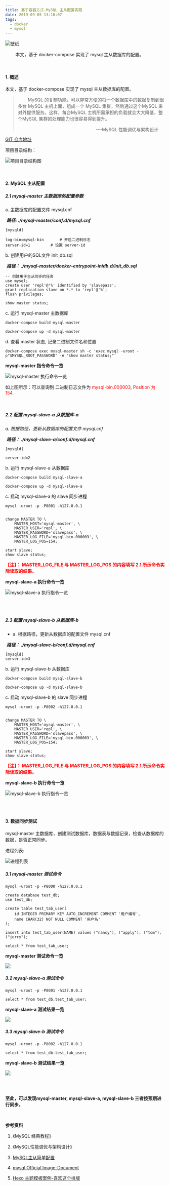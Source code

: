 ```yaml
---
title: 基于容器方式-MySQL 主从配置实践
date: 2019-09-05 13:16:07
tags:
  - docker
  - mysql
---
```


![壁纸](03.jfif)

<span style="margin-left: 32px;">本文，基于 docker-compose 实现了 mysql 主从数据库的配置。</span>

<!--more-->

<br>

#### 1. 概述

本文，基于 docker-compose 实现了 mysql 主从数据库的配置。

> &nbsp;&nbsp;&nbsp;&nbsp;&nbsp;&nbsp;&nbsp;&nbsp;MySQL 的复制功能，可以非常方便的将一个数据库中的数据复制到很多台 MySQL 主机上面，组成一个 MySQL 集群，然后通过这个MySQL 来对外提供服务。这样，每台MySQL 主机所需承担的负载就会大大降低，整个MySQL 集群的处理能力也很容易得到提升。
>
>​	<span style="float:right;margin-right:20px;">---MySQL 性能调优与架构设计</span>



[GIT 仓库地址](https://gitee.com/shadowbubble/mysql-master-salve-example)



项目目录结构：

![项目目录结构图](01.png)



<br>

#### 2. MySQL 主从配置



##### 2.1 mysql-master 主数据库的配置参数

a. 主数据库的配置文件 mysql.cnf 

​	***路径: ./mysql-master/conf.d/mysql.cnf***

```
[mysqld]

log-bin=mysql-bin		# 开启二进制日志
server-id=1			# 设置 server-id
```



b. 创建用户的SQL文件 init_db.sql

​	***路径： ./mysql-master/docker-entrypoint-inidb.d/init_db.sql***

```mysql
-- 创建用于主从同步的任务
use mysql;
create user 'repl'@'%' identified by 'slavepass';
grant replication slave on *.* to 'repl'@'%';
flush privileges;

show master status;
```



c. 运行 mysql-master 主数据库

```shell
docker-compose build mysql-master

docker-compose up -d mysql-master
```





d. 查看 master 状态, 记录二进制文件名和位置

```shell
docker-compose exec mysql-master sh -c 'exec mysql -uroot -p"$MYSQL_ROOT_PASSWORD" -e "show master status;"'
```



**mysql-master 指令命令一览**

![mysql-master 执行命令一览](02.png)

如上图所示：可以查询到 二进制日志文件为 <span style="color:red;">mysql-bin.000003, Position 为 154</span>.

<br>

##### 2.2 配置 mysql-slave-a 从数据库-a

*a. 根据路径，更新从数据库的配置文件 mysql.cnf*

​	***路径： ./mysql-slave-a/conf.d/mysql.cnf***



```
[mysqld]

server-id=2
```



b. 运行 mysql-slave-a 从数据库

```shell
docker-compose build mysql-slave-a

docker-compose up -d mysql-slave-a
```



c. 启动 mysql-slave-a 的 slave 同步进程

```shell
mysql -uroot -p -P8001 -h127.0.0.1


change MASTER TO \
	MASTER_HOST='mysql-master', \
	MASTER_USER='repl', \
	MASTER_PASSWORD='slavepass', \
	MASTER_LOG_FILE='mysql-bin.000003', \
	MASTER_LOG_POS=154;

start slave;
show slave status;
```

**<span style="color:red;">【注】： MASTER_LOG_FILE 与 MASTER_LOG_POS 的内容填写 2.1 所示命令实际读取的结果。</span>**

**mysql-slave-a 执行命令一览**

![mysql-slave-a 执行指令一览](05.png)

<br><br>

##### 2.3 配置 mysql-slave-b 从数据库-b

+ a. 根据路径，更新从数据库的配置文件 mysql.cnf

​	***路径： ./mysql-slave-b/conf.d/mysql.cnf***



```
[mysqld]
server-id=3
```



b. 运行 mysql-slave-b 从数据库

```shell
docker-compose build mysql-slave-b

docker-compose up -d mysql-slave-b
```



c. 启动 mysql-slave-b 的 slave 同步进程

```shell
mysql -uroot -p -P8002 -h127.0.0.1


change MASTER TO \
	MASTER_HOST='mysql-master', \
	MASTER_USER='repl', \
	MASTER_PASSWORD='slavepass', \
	MASTER_LOG_FILE='mysql-bin.000003', \
	MASTER_LOG_POS=154;

start slave;
show slave status;
```

**<span style="color:red;">【注】： MASTER_LOG_FILE 与 MASTER_LOG_POS 的内容填写 2.1 所示命令实际读取的结果。</span>**



**mysql-slave-b 执行命令一览**

![mysql-slave-b 执行指令一览](06.png)

<br><br>



#### 3. 数据同步测试

mysql-master 主数据库，创建测试数据库，数据表与数据记录，检查从数据库的数据，是否正常同步。



进程列表:

![进程列表](07.png)



##### 3.1 mysql-master 测试命令

```mysql
mysql -uroot -p -P8000 -h127.0.0.1

create database test_db;
use test_db;

create table test_tab_user(
	id INTEGER PRIMARY KEY AUTO_INCREMENT COMMENT '用户编号',
    name CHAR(32) NOT NULL COMMENT '用户名'
);

insert into test_tab_user(NAME) values ("nancy"), ("apply"), ("tom"), ("jerry");

select * from test_tab_user;
```



**mysql-master 测试命令一览**

![](08.png)



##### 3.2 mysql-slave-a 测试命令

```mysql
mysql -uroot -p -P8001 -h127.0.0.1

select * from test_db.test_tab_user;
```

**mysql-slave-a 测试结果一览**

![](09.png)



##### 3.3 mysql-slave-b 测试命令

```mysql
mysql -uroot -p -P8002 -h127.0.0.1

select * from test_db.test_tab_user;
```

**mysql-slave-b 测试结果一览**

![](10.png)



<br><br>

**至此，可以发现mysql-master, mysql-slave-a, mysql-slave-b 三者按预期进行同步。**



<br>

**参考资料**

1. 《MySQL 经典教程》
2. 《MySQL性能调优与架构设计》

3.  [MySQL主从简单配置](https://www.cnblogs.com/lelehellow/p/9633315.html)

4.  [mysql Official Image-Document](https://hub.docker.com/_/mysql)
5. [Hexo 主题模板案例-喜欢这个排版](https://d2fan.com/)



<br><br>































































